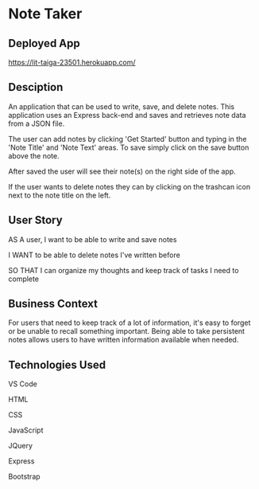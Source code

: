 # Note Taker

## Deployed App
https://lit-taiga-23501.herokuapp.com/

## Desciption

An application that can be used to write, save, and delete notes. This application uses an Express back-end and saves and retrieves note data from a JSON file.

The user can add notes by clicking 'Get Started' button and typing in the 'Note Title' and 'Note Text' areas. To save simply click on the save button above the note. 

After saved the user will see their note(s) on the right side of the app.

If the user wants to delete notes they can by clicking on the trashcan icon next to the note title on the left.

## User Story

AS A user, I want to be able to write and save notes

I WANT to be able to delete notes I've written before

SO THAT I can organize my thoughts and keep track of tasks I need to complete

## Business Context

For users that need to keep track of a lot of information, it's easy to forget or be unable to recall something important. Being able to take persistent notes allows users to have written information available when needed.

## Technologies Used

VS Code

HTML

CSS

JavaScript

JQuery

Express

Bootstrap
